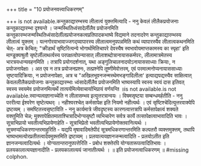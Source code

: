 +++
title = "10 प्रयोजनवत्त्वाधिकरणम्"

+++
is not available.कन्तुकाद्यारम्भस्य लीलात्वं युक्त्तमित्यादि - ननु केवलं लीलैकप्रयोजनाः कन्तुकाद्यारम्भा दृश्यन्ते । जन्मस्थितिध्वंसादेर्लीलैव प्रयोजनमिति कन्तुकारम्भजन्मस्थितिध्वंसादेर्लीलप्रयोजनकत्वप्रतिपादकभाष्ये विद्यमाने तदनादरेण कन्तुकाद्यारम्भस्य लीलात्वं युक्त्तम् । यत्नगोरवाभावाज्जगद्य्वापारस्य लीलात्वमनुपपन्नमिति कथं व्यापारस्यैव लीलात्वकथनमिति चेत्- अत्र केचित्; "क्रीडार्थं सृष्टिरित्यन्ये भोगार्थमितिचापरे देवस्यैष स्वभावोयमाप्तकामस्य का स्पृहा' इति माण्डूक्यश्रुतौ सृष्टेर्लीलाथर्त्वस्य परपक्षत्वोपन्यासात् लीलाशब्दोत्रानायासकर्मपरः, लीलामात्रमेतस्य भारत्रयधान्यवहनमिति । तत्रापि प्रयोगदर्शनात्, यथा अङ्गुलिचालनादयोऽनायाससाध्याः क्रियाः, न प्रयोजनापेक्षाः । अत एव न तत्र प्रयोजनप्रश्नः, तत्प्रश्नेपि तूष्णीमेवोत्तरम्, एवं परमात्मनोप्यनायाससाध्याः सृष्टयादिक्रियाः, न प्रयोजनापेक्षाः, अत्र च "अखिलभूवनजन्मस्थेमभङ्गादिलीला' इत्याद्यपद्यस्यैव साक्षित्वात् केवललीलैकप्रयोजनाः कन्तुकाद्यारम्भाः ध्वंसादेर्लीलैव प्रयोजनमिति भाष्यस्यापि स्वस्य स्वयं दास इतिवत् स्वस्य स्वयमेव प्रयोजनमित्यर्थे तात्पर्यमित्येवाचार्याभिप्रायं वर्णयन्ति ॥is not available.is not available.स्वान्यत्वज्ञानाच्चेति न लीलासम्भव इत्युत्तरत्रान्वयः । विषमसृष्टया सम्बन्धमर्हतीति - ननु पररीत्या ईश्वरेण सृष्टेत्यथर्ः । नहीश्वरश्चेत् कर्मसापेक्ष इति नियमो नहीत्यर्थः । एवं सृष्टिश्चेदित्युत्तरवाक्येपि द्रष्टव्यम् । समष्टितत्त्वसृष्टाविति - ननु कार्यमात्रे जीवदृष्टस्य कारणत्वात्तत्रापि कर्मसापेक्षत्वं शक्यते वक्त्तुमिति चेन्न; मुक्त्तापेक्षितमाताश्चित्रादिभोग्यसृष्टौ व्यभिचारेण सर्वत्र कार्ये तत्सापेक्षत्वाभावादिति भावः । सूत्राभिप्रायो भवतीत्यभिप्रायेणाहेति - सूत्राभिप्रेतो भवतीत्यभिप्रायेणोक्तवानित्यर्थः । सूत्रमप्यधिकरणान्तरमाहुरिति - यद्यपि मृषावादिमतेपीदं सूत्रमधिकरणान्तरमिति कल्पतरौ व्यक्त्तमुक्त्तम्, तथापि भाष्यभामत्योरप्रतीतत्वादेवमुक्त्तमिति द्रष्टव्यम् । प्रलयात्ययज्ञानजन्मत्वादिति - प्रलयोऽतीत इति ज्ञानजन्यत्वादित्यर्थः । योग्यतान्तरानुपपत्तेरिति - प्रबोध शक्त्तेरपि योग्यतारूपत्वादितिभावः । प्रलयकालात्ययज्ञानादीति - प्रलयकालात्ययं जानातीत्यर्थः । ॥ इति प्रयोजनत्वाधिकरणम् ॥ #missing colphon.